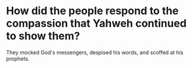 # How did the people respond to the compassion that Yahweh continued to show them?

They mocked God's messengers, despised his words, and scoffed at his prophets. 